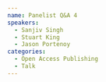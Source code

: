 ```yaml
---
name: Panelist Q&A 4
speakers:
  - Sanjiv Singh
  - Stuart King
  - Jason Portenoy
categories:
  - Open Access Publishing
  - Talk
---
```

